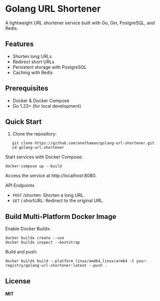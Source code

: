 # Golang URL Shortener

A lightweight URL shortener service built with Go, Gin, PostgreSQL, and Redis.

## Features
- Shorten long URLs
- Redirect short URLs
- Persistent storage with PostgreSQL
- Caching with Redis

## Prerequisites
- Docker & Docker Compose
- Go 1.23+ (for local development)

## Quick Start
1. Clone the repository:
```
   git clone https://github.com/anelhaman/golang-url-shortener.git
   cd golang-url-shortener
```

Start services with Docker Compose:

```
docker-compose up --build
```
Access the service at http://localhost:8080.


API Endpoints

- `POST` /shorten: Shorten a long URL.
- `GET` /:shortURL: Redirect to the original URL.

## Build Multi-Platform Docker Image

Enable Docker Buildx:

```
docker buildx create --use
docker buildx inspect --bootstrap
```

Build and push:

```
docker buildx build --platform linux/amd64,linux/arm64 -t your-registry/golang-url-shortener:latest --push .
```

## License
#### MIT
